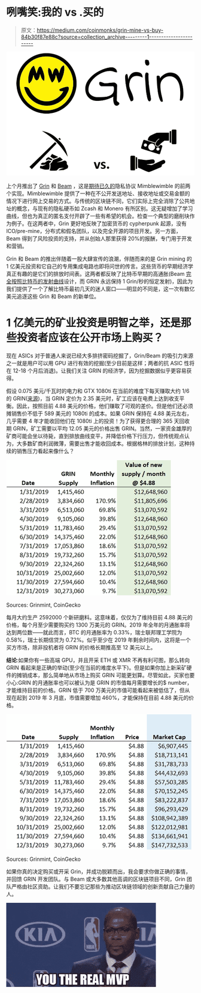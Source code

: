 # 咧嘴笑:我的 vs .买的

> 原文：<https://medium.com/coinmonks/grin-mine-vs-buy-84b30f87e88c?source=collection_archive---------1----------------------->

![](img/063218cfd876d2769624cab657bf252c.png)

上个月推出了 [Grin](https://grin-tech.org/) 和 [Beam](https://www.beam.mw/) ，这是[期待已久的](https://www.coindesk.com/mimblewimble-silly-sounding-tech-seriously-reform-bitcoin)隐私协议 Mimblewimble 的前两个实现。Mimblewimble 提供了一种在不公开发送地址、接收地址或交易金额的情况下进行网上交易的方式。与传统的区块链不同，它们实际上完全消除了公共地址的概念，与现有的隐私硬币如 Zcash 和 Monero 有所区别。这无疑增加了学习曲线，但也为真正的匿名支付开辟了一些有希望的机会。检查一个典型的磨削块作为例子。在这两者中，Grin 更好地反映了加密货币的 cypherpunk 起源，没有 ICO/pre-mine，分布式和假名团队，以及完全开源的项目开发。另一方面，Beam 得到了风险投资的支持，并从创始人那里获得 20%的报酬，专门用于开发和营销。

Grin 和 Beam 的推出伴随着一股大肆宣传的浪潮，伴随而来的是 Grin mining 的 1 亿美元投资和它自己的专用集成电路也即将问世的传言。这些货币的早期经济学真正有趣的是它们的排放时间表。这两者都反映了比特币早期的高通胀(Beam [完全按照比特币的发射曲线](https://documentation.beam.mw/en/latest/rtd_pages/user_mining_beam.html)设计，而 GRIN 永远保持 1 Grin/秒的恒定发射)，因此为我们提供了一个了解比特币最初几天的迷人窗口——明显的不同是，这一次有数亿美元追逐这些 Grin 和 Beam 的新单位。

# 1 亿美元的矿业投资是明智之举，还是那些投资者应该在公开市场上购买？

现在 ASICs 对于普通人来说已经大多排挤密码挖掘了，Grin/Beam 的吸引力来源之一就是用户可以用 GPU 进行有效的挖掘(至少目前是这样；两者的抗 ASIC 性将在 12-18 个月后消退)。让我们关注 GRIN 的经济学，因为挖掘数据似乎更容易获得。

假设 0.075 美元/千瓦时的电力和 GTX 1080ti 在当前的难度下每天赚取大约 1/6 的 GRIN([来源](https://www.f2pool.com/))，当 GRIN 定价为 2.35 美元时，矿工应该在电费上达到收支平衡。因此，按照目前 4.88 美元的价格，他们赚取了可观的差价。但是他们还必须摊销售价不低于 589 美元的 1080ti 的成本。如果 GRIN 保持在 4.88 美元左右，几乎需要 4 年才能收回他们在 1080ti 上的投资！为了获得更合理的 365 天回收期 GRIN，矿工需要以平均 12.05 美元的价格出售 GRIN。当然，一家资金雄厚的矿商可能会坐以待毙，直到排放曲线变平，并降低价格下行压力，但传统观点认为，大多数矿商利润微薄，需要出售才能收回成本。根据格林的排放计划，这种持续的销售压力看起来像什么？

![](img/778125ef4abbc8d402d2537f98d95456.png)

Sources: Grinmint, CoinGecko

每月大约生产 2592000 个新研磨料。这意味着，仅仅为了维持目前 4.88 美元的价格，每个月至少需要购买约 1300 万美元的 GRIN。2019 年全年的月通胀率将达到两位数——就此而言，BTC 的月通胀率为 0.33%，瑞士联邦理工学院为 0.58%，瑞士长期信贷为 0.72%。似乎至少在 2019 年剩余时间内，这将是一个买方市场，除非投机者将 GRIN 的价格长期推高至 12 美元以上。

**结论**:如果你有一些高端 GPU，并且开采 ETH 或 XMR 不再有利可图，那么转向 GRIN 看起来是正确的举动(至少在当前的难度水平下)。但是如果你加上新采矿硬件的摊销成本，那么简单地从市场上购买 GRIN 可能更划算。尽管如此，买家也要小心:GRIN 的月通胀率也可以被认为是 GRIN 的市值每月需要增长的$ number，才能维持目前的价格。GRIN 低于 700 万美元的市值可能看起来被低估了，但从现在起到 2019 年 3 月底，市值需要增加 460%，才能保持在目前 4.88 美元的价格。

![](img/7fe82fbaefa4615f01b3dc83c543f6cc.png)

Sources: Grinmint, CoinGecko

如果你真的决定购买或开采 Grin，并成功脱颖而出，我会要求你做正确的事情，并回馈 GRIN 开发团队。与 Beam 或大多数其他高调的区块链项目不同，Grin 团队严格由社区资助。让我们不要忘记那些为推动区块链领域的创新贡献自己力量的人。

![](img/80132b98a61fd724f1294829f36bf4f6.png)